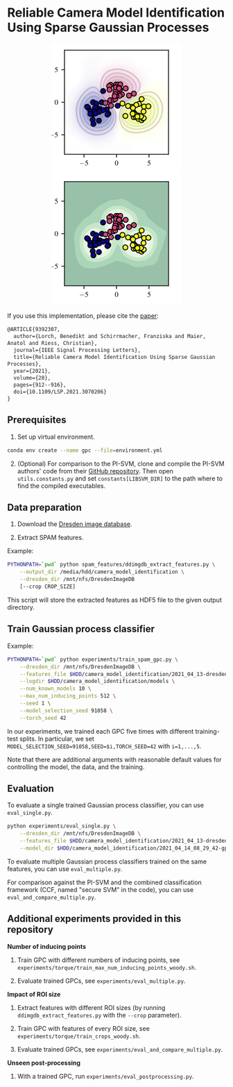 # Reliable Camera Model Identification Using Sparse Gaussian Processes

<p align="center">
    <img src="assets/toy_example_2d_gpc.png" alt="Prediction" />
    <img src="assets/toy_example_2d_gpc_variance.png" alt="Predictive variance" />
</p>

If you use this implementation, please cite the [paper](https://ieeexplore.ieee.org/abstract/document/9392307): 

```
@ARTICLE{9392307,
  author={Lorch, Benedikt and Schirrmacher, Franziska and Maier, Anatol and Riess, Christian},
  journal={IEEE Signal Processing Letters}, 
  title={Reliable Camera Model Identification Using Sparse Gaussian Processes}, 
  year={2021},
  volume={28},
  pages={912--916},
  doi={10.1109/LSP.2021.3070206}
}
```

## Prerequisites

1. Set up virtual environment.

```bash
conda env create --name gpc --file=environment.yml
```

2. (Optional) For comparison to the PI-SVM, clone and compile the PI-SVM authors' code from their [GitHub repository](https://github.com/ljain2/libsvm-openset).
Then open `utils.constants.py` and set `constants[LIBSVM_DIR]` to the path where to find the compiled executables.

## Data preparation

1. Download the [Dresden image database](http://forensics.inf.tu-dresden.de/).

2. Extract SPAM features.

Example:
```bash
PYTHONPATH=`pwd` python spam_features/ddimgdb_extract_features.py \
    --output_dir /media/hdd/camera_model_identification \
    --dresden_dir /mnt/nfs/DresdenImageDB
    [--crop CROP_SIZE]
```

This script will store the extracted features as HDF5 file to the given output directory.

## Train Gaussian process classifier

Example:
```bash
PYTHONPATH=`pwd` python experiments/train_spam_gpc.py \
    --dresden_dir /mnt/nfs/DresdenImageDB \
    --features_file $HDD/camera_model_identification/2021_04_13-dresden_spam_features_crop_full_resolution.h5 \
    --logdir $HDD/camera_model_identification/models \
    --num_known_models 10 \
    --max_num_inducing_points 512 \
    --seed 1 \
    --model_selection_seed 91058 \
    --torch_seed 42
```

In our experiments, we trained each GPC five times with different training-test splits. In particular, we set `MODEL_SELECTION_SEED=91058,SEED=$i,TORCH_SEED=42` with `i=1,...,5`.

Note that there are additional arguments with reasonable default values for controlling the model, the data, and the training.

## Evaluation

To evaluate a single trained Gaussian process classifier, you can use `eval_single.py`.

```bash
python experiments/eval_single.py \
    --dresden_dir /mnt/nfs/DresdenImageDB \
    --features_file $HDD/camera_model_identification/2021_04_13-dresden_spam_features_crop_full_resolution.h5 \
    --model_dir $HDD/camera_model_identification/2021_04_14_08_29_42-gpc
```

To evaluate multiple Gaussian process classifiers trained on the same features, you can use `eval_multiple.py`.

For comparison against the PI-SVM and the combined classification framework (CCF, named "secure SVM" in the code), you can use `eval_and_compare_multiple.py`.

## Additional experiments provided in this repository

**Number of inducing points**

1. Train GPC with different numbers of inducing points, see `experiments/torque/train_max_num_inducing_points_woody.sh`.

2. Evaluate trained GPCs, see `experiments/eval_multiple.py`.

**Impact of ROI size**

1. Extract features with different ROI sizes (by running `ddimgdb_extract_features.py` with the `--crop` parameter).

2. Train GPC with features of every ROI size, see `experiments/torque/train_crops_woody.sh`.

3. Evaluate trained GPCs, see `experiments/eval_and_compare_multiple.py`.

**Unseen post-processing**

1. With a trained GPC, run `experiments/eval_postprocessing.py`.

